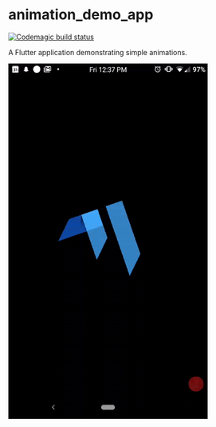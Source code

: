 # animation_demo_app

[![Codemagic build status](https://api.codemagic.io/apps/5cf1825bfbecf40018eecee4/5cf1825bfbecf40018eecee3/status_badge.svg)](https://codemagic.io/apps/5cf1825bfbecf40018eecee4/5cf1825bfbecf40018eecee3/latest_build)

A Flutter application demonstrating simple animations.

![alt text](./demo.gif "Demo")
